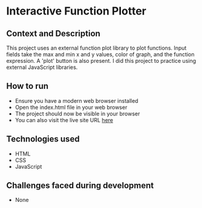 # Interactive Function Plotter
## Context and Description
This project uses an external function plot library to plot functions. Input fields take the max and min x and y values, color of graph, and the function expression. A 'plot' button is also present. I did this project to practice using external JavaScript libraries.
## How to run
* Ensure you have a modern web browser installed
* Open the index.html file in your web browser
* The project should now be visible in your browser
* You can also visit the live site URL [here](https://arinzegit.github.io/Interactive-Function-Plotter/)
## Technologies used
* HTML
* CSS
* JavaScript
## Challenges faced during development
* None

